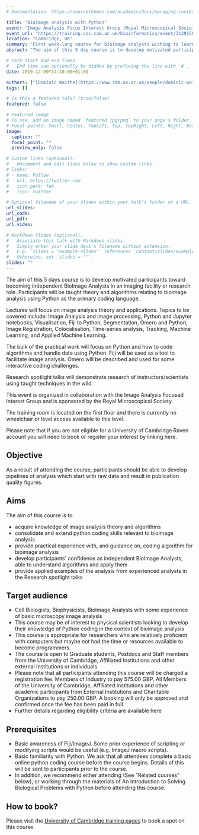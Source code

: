 ```yaml
---
# Documentation: https://sourcethemes.com/academic/docs/managing-content/

title: "Bioimage analysis with Python"
event: "Image Analysis Focus Interest Group (Royal Microscopical Society)"
event_url: "https://training.csx.cam.ac.uk/bioinformatics/event/3129158"
location: "Cambridge, UK"
summary: "First week-long course for bioimage analysts wishing to learn python."
absract: "The aim of this 5 day course is to develop motivated participants toward becoming independent BioImage Analysts in an imaging facility or research role. Participants will be taught theory and algorithms relating to bioimage analysis using Python as the primary coding language. Lectures will focus on image analysis theory and applications. Topics to be covered include: Image Analysis and image processing, Python and Jupyter notebooks, Visualisation, Fiji to Python, Segmentation, Omero and Python, Image Registration, Colocalisation, Time-series analysis, Tracking, Machine Learning, and Applied Machine Learning. "

# Talk start and end times.
#   End time can optionally be hidden by prefixing the line with `#`.
date: 2019-12-09T14:10:00+01:00

authors: ["[Dominic Waithe](https://www.rdm.ox.ac.uk/people/dominic-waithe)", "chas", "[Stephen Cross](https://research-information.bristol.ac.uk/en/persons/stephen-cross(08ab0aa3-3831-494b-9cf9-b9b988a9108c).html)", "[Miks Kundegorski](https://mixmixmix.github.io/)", "[Gabriella Rustici](https://bioinfotraining.bio.cam.ac.uk/about)", "[Ola (Alexandra) Tarkowska](https://www.sanger.ac.uk/people/directory/aleksandra-ola-tarkowska)", "[Todd Fallesen](https://uk.linkedin.com/in/todd-fallesen-9460888)", "[Aurelien Barbotin (AB)](http://www.dtc.ox.ac.uk/people/16/barbotina/)","[Cathy Hemmings (CH)](https://bioinfotraining.bio.cam.ac.uk/about)","[Paul Judge (PJ)](https://bioinfotraining.bio.cam.ac.uk/about)","[Virginie Uhlmann (VU)](http://www.virginieuhlmann.com/)"]
tags: []

# Is this a featured talk? (true/false)
featured: false

# Featured image
# To use, add an image named `featured.jpg/png` to your page's folder.
# Focal points: Smart, Center, TopLeft, Top, TopRight, Left, Right, BottomLeft, Bottom, BottomRight.
image:
  caption: ""
  focal_point: ""
  preview_only: false

# Custom links (optional).
#   Uncomment and edit lines below to show custom links.
# links:
# - name: Follow
#   url: https://twitter.com
#   icon_pack: fab
#   icon: twitter

# Optional filename of your slides within your talk's folder or a URL.
url_slides:
url_code:
url_pdf:
url_video:

# Markdown Slides (optional).
#   Associate this talk with Markdown slides.
#   Simply enter your slide deck's filename without extension.
#   E.g. `slides = "example-slides"` references `content/slides/example-slides.md`.
#   Otherwise, set `slides = ""`.
slides: ""
---
```


The aim of this 5 days course is to develop motivated participants toward becoming independent BioImage Analysts in an imaging facility or research role. Participants will be taught theory and algorithms relating to bioimage analysis using Python as the primary coding language.

Lectures will focus on image analysis theory and applications. Topics to be covered include: Image Analysis and image processing, Python and Jupyter notebooks, Visualisation, Fiji to Python, Segmentation, Omero and Python, Image Registration, Colocalisation, Time-series analysis, Tracking, Machine Learning, and Applied Machine Learning.

The bulk of the practical work will focus on Python and how to code algorithms and handle data using Python. Fiji will be used as a tool to facilitate image analysis. Omero will be described and used for some interactive coding challenges.

Research spotlight talks will demonstrate research of instructors/scientists using taught techniques in the wild.

This event is organized in collaboration with the Image Analysis Focused Interest Group and is sponsored by the Royal Microscopical Society.

The training room is located on the first floor and there is currently no wheelchair or level access available to this level.

Please note that if you are not eligible for a University of Cambridge Raven account you will need to book or register your interest by linking here.

## Objective

As a result of attending the course, participants should be able to develop pipelines of analysis which start with raw data and result in publication quality figures.

## Aims

The aim of this course is to:

* acquire knowledge of image analysis theory and algorithms
* consolidate and extend python coding skills relevant to bioimage analysis
* provide practical experience with, and guidance on, coding algorithm for bioimage analysis
* develop participants' confidence as independent BioImage Analysts, able to understand algorithms and apply them
* provide applied examples of the analysis from experienced analysts in the Research spotlight talks

## Target audience

* Cell Biologists, Biophysicists, BioImage Analysts with some experience of basic microscopy image analysis
* This course may be of interest to physical scientists looking to develop their knowledge of Python coding in the context of bioimage analysis
* This course is appropriate for researchers who are relatively proficient with computers but maybe not had the time or resources available to become programmers.
* The course is open to Graduate students, Postdocs and Staff members from the University of Cambridge, Affiliated Institutions and other external Institutions or individuals
* Please note that all participants attending this course will be charged a registration fee. Members of Industry to pay 575.00 GBP. All Members of the University of Cambridge, Affiliated Institutions and other academic participants from External Institutions and Charitable Organizations to pay 250.00 GBP. A booking will only be approved and confirmed once the fee has been paid in full.
* Further details regarding eligibility criteria are available here

## Prerequisites

* Basic awareness of Fiji/ImageJ. Some prior experience of scripting or modifying scripts would be useful (e.g. ImageJ macro scripts).
* Basic familiarity with Python. We ask that all attendees complete a basic online python coding course before the course begins. Details of this will be sent to participants prior to the course.
* In addition, we recommend either attending (See "Related courses" below), or working through the materials of An Introduction to Solving Biological Problems with Python before attending this course.

## How to book?

Please visit the [University of Cambridge training pages](https://training.csx.cam.ac.uk/bioinformatics/event/3129158) to book a spot on this course.
